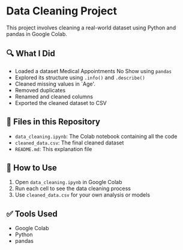 # Data Cleaning Project

This project involves cleaning a real-world dataset using Python and pandas in Google Colab.

## 🔍 What I Did

- Loaded a dataset Medical Appointments No Show using `pandas`
- Explored its structure using `.info()` and `.describe()`
- Cleaned missing values in `Age'. 
- Removed duplicates
- Renamed and cleaned columns
- Exported the cleaned dataset to CSV

## 📂 Files in this Repository

- `data_cleaning.ipynb`: The Colab notebook containing all the code
- `cleaned_data.csv`: The final cleaned dataset
- `README.md`: This explanation file

## 🚀 How to Use

1. Open `data_cleaning.ipynb` in Google Colab
2. Run each cell to see the data cleaning process
3. Use `cleaned_data.csv` for your own analysis or models

## ✅ Tools Used

- Google Colab
- Python
- pandas
